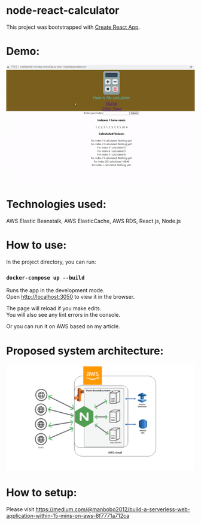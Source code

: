 ﻿# node-react-calculator
This project was bootstrapped with [Create React App](https://github.com/facebook/create-react-app).

# Demo:
![image](https://github.com/manbobo2002/node-react-calculator/blob/master/demo.gif)  

# Technologies used:  
AWS Elastic Beanstalk, AWS ElasticCache, AWS RDS, React.js, Node.js

# How to use:  
In the project directory, you can run:

### `docker-compose up --build`

Runs the app in the development mode.<br />
Open [http://localhost:3050](http://localhost:3050) to view it in the browser.

The page will reload if you make edits.<br />
You will also see any lint errors in the console.

Or you can run it on AWS based on my article.

# Proposed system architecture:
![image](https://github.com/manbobo2002/node-react-calculator/blob/master/Solution%20Diagram.PNG)  


# How to setup:  
Please visit https://medium.com/@manbobo2012/build-a-serverless-web-application-within-15-mins-on-aws-8f7771a712ca  
